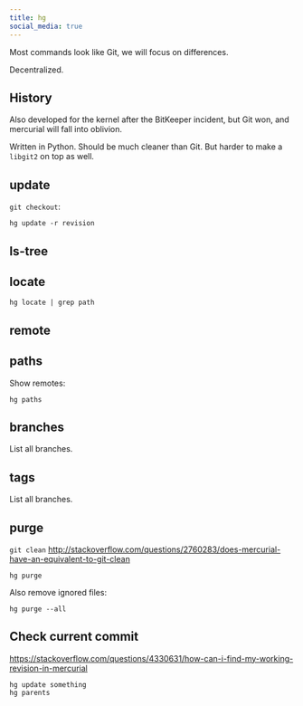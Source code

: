 ```yaml
---
title: hg
social_media: true
---
```


Most commands look like Git, we will focus on differences.

Decentralized.

## History

Also developed for the kernel after the BitKeeper incident, but Git won, and mercurial will fall into oblivion.

Written in Python. Should be much cleaner than Git. But harder to make a `libgit2` on top as well.

## update

`git checkout`:

    hg update -r revision

## ls-tree

## locate

    hg locate | grep path

## remote

## paths

Show remotes:

    hg paths

## branches

List all branches.

## tags

List all branches.

## purge

`git clean` <http://stackoverflow.com/questions/2760283/does-mercurial-have-an-equivalent-to-git-clean>

    hg purge

Also remove ignored files:

    hg purge --all

## Check current commit

<https://stackoverflow.com/questions/4330631/how-can-i-find-my-working-revision-in-mercurial>

    hg update something
    hg parents
